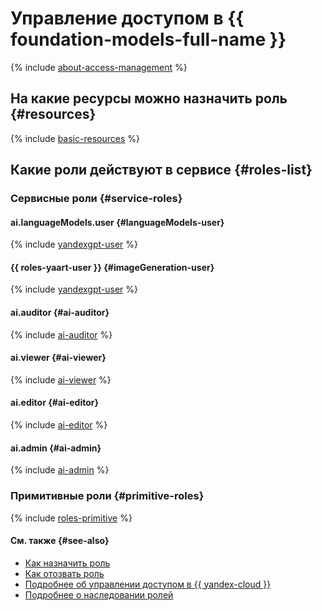 # Управление доступом в {{ foundation-models-full-name }}

{% include [about-access-management](../../_includes/iam/about-access-management.md) %}

## На какие ресурсы можно назначить роль {#resources}

{% include [basic-resources](../../_includes/iam/basic-resources-for-access-control.md) %}

## Какие роли действуют в сервисе {#roles-list}

### Сервисные роли {#service-roles}

#### ai.languageModels.user {#languageModels-user}

{% include [yandexgpt-user](../../_roles/ai/languageModels/user.md) %}

#### {{ roles-yaart-user }} {#imageGeneration-user}

{% include [yandexgpt-user](../../_roles/ai/imageGeneration/user.md) %}

#### ai.auditor {#ai-auditor}

{% include [ai-auditor](../../_roles/ai/auditor.md) %}

#### ai.viewer {#ai-viewer}

{% include [ai-viewer](../../_roles/ai/viewer.md) %}

#### ai.editor {#ai-editor}

{% include [ai-editor](../../_roles/ai/editor.md) %}

#### ai.admin {#ai-admin}

{% include [ai-admin](../../_roles/ai/admin.md) %}

### Примитивные роли {#primitive-roles}

{% include [roles-primitive](../../_includes/roles-primitive.md) %}

#### См. также {#see-also}

* [Как назначить роль](../../iam/operations/roles/grant.md)
* [Как отозвать роль](../../iam/operations/roles/revoke.md)
* [Подробнее об управлении доступом в {{ yandex-cloud }}](../../iam/concepts/access-control/index.md)
* [Подробнее о наследовании ролей](../../resource-manager/concepts/resources-hierarchy.md#access-rights-inheritance)